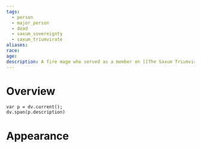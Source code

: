 ```yaml
---
tags:
  - person
  - major_person
  - dead
  - saxum_sovereignty
  - saxum_triumvirate
aliases: 
race: 
age: 
description: A fire mage who served as a member on [[The Saxum Triumvirate]] for 32 years before tragically passing away in a laboratory accident.
---
```

# Overview
```dataviewjs
var p = dv.current();
dv.span(p.description)
```
# Appearance
